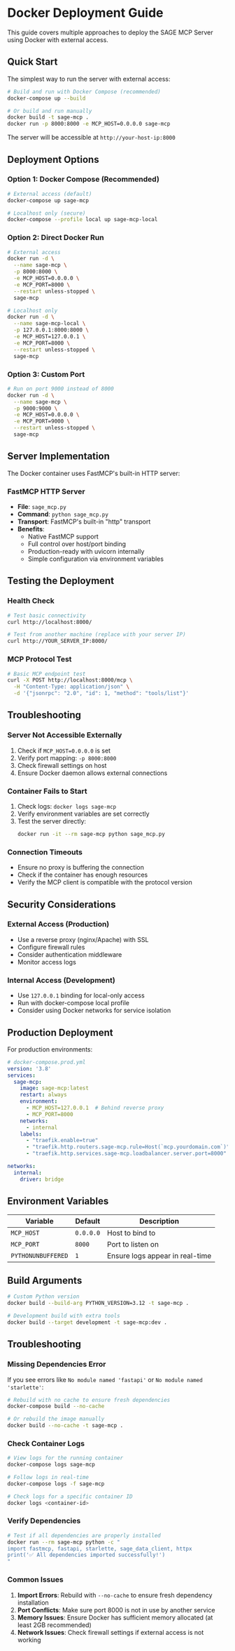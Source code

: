 # Docker Deployment Guide

This guide covers multiple approaches to deploy the SAGE MCP Server using Docker with external access.

## Quick Start

The simplest way to run the server with external access:

```bash
# Build and run with Docker Compose (recommended)
docker-compose up --build

# Or build and run manually
docker build -t sage-mcp .
docker run -p 8000:8000 -e MCP_HOST=0.0.0.0 sage-mcp
```

The server will be accessible at `http://your-host-ip:8000`

## Deployment Options

### Option 1: Docker Compose (Recommended)

```bash
# External access (default)
docker-compose up sage-mcp

# Localhost only (secure)
docker-compose --profile local up sage-mcp-local
```

### Option 2: Direct Docker Run

```bash
# External access
docker run -d \
  --name sage-mcp \
  -p 8000:8000 \
  -e MCP_HOST=0.0.0.0 \
  -e MCP_PORT=8000 \
  --restart unless-stopped \
  sage-mcp

# Localhost only
docker run -d \
  --name sage-mcp-local \
  -p 127.0.0.1:8000:8000 \
  -e MCP_HOST=127.0.0.1 \
  -e MCP_PORT=8000 \
  --restart unless-stopped \
  sage-mcp
```

### Option 3: Custom Port

```bash
# Run on port 9000 instead of 8000
docker run -d \
  --name sage-mcp \
  -p 9000:9000 \
  -e MCP_HOST=0.0.0.0 \
  -e MCP_PORT=9000 \
  --restart unless-stopped \
  sage-mcp
```

## Server Implementation

The Docker container uses FastMCP's built-in HTTP server:

### FastMCP HTTP Server
- **File**: `sage_mcp.py`
- **Command**: `python sage_mcp.py`
- **Transport**: FastMCP's built-in "http" transport
- **Benefits**: 
  - Native FastMCP support
  - Full control over host/port binding
  - Production-ready with uvicorn internally
  - Simple configuration via environment variables

## Testing the Deployment

### Health Check
```bash
# Test basic connectivity
curl http://localhost:8000/

# Test from another machine (replace with your server IP)
curl http://YOUR_SERVER_IP:8000/
```

### MCP Protocol Test
```bash
# Basic MCP endpoint test
curl -X POST http://localhost:8000/mcp \
  -H "Content-Type: application/json" \
  -d '{"jsonrpc": "2.0", "id": 1, "method": "tools/list"}'
```

## Troubleshooting

### Server Not Accessible Externally
1. Check if `MCP_HOST=0.0.0.0` is set
2. Verify port mapping: `-p 8000:8000`
3. Check firewall settings on host
4. Ensure Docker daemon allows external connections

### Container Fails to Start
1. Check logs: `docker logs sage-mcp`
2. Verify environment variables are set correctly
3. Test the server directly:
   ```bash
   docker run -it --rm sage-mcp python sage_mcp.py
   ```

### Connection Timeouts
- Ensure no proxy is buffering the connection
- Check if the container has enough resources
- Verify the MCP client is compatible with the protocol version

## Security Considerations

### External Access (Production)
- Use a reverse proxy (nginx/Apache) with SSL
- Configure firewall rules
- Consider authentication middleware
- Monitor access logs

### Internal Access (Development)
- Use `127.0.0.1` binding for local-only access
- Run with docker-compose local profile
- Consider using Docker networks for service isolation

## Production Deployment

For production environments:

```yaml
# docker-compose.prod.yml
version: '3.8'
services:
  sage-mcp:
    image: sage-mcp:latest
    restart: always
    environment:
      - MCP_HOST=127.0.0.1  # Behind reverse proxy
      - MCP_PORT=8000
    networks:
      - internal
    labels:
      - "traefik.enable=true"
      - "traefik.http.routers.sage-mcp.rule=Host(`mcp.yourdomain.com`)"
      - "traefik.http.services.sage-mcp.loadbalancer.server.port=8000"

networks:
  internal:
    driver: bridge
```

## Environment Variables

| Variable | Default | Description |
|----------|---------|-------------|
| `MCP_HOST` | `0.0.0.0` | Host to bind to |
| `MCP_PORT` | `8000` | Port to listen on |
| `PYTHONUNBUFFERED` | `1` | Ensure logs appear in real-time |

## Build Arguments

```bash
# Custom Python version
docker build --build-arg PYTHON_VERSION=3.12 -t sage-mcp .

# Development build with extra tools
docker build --target development -t sage-mcp:dev .
```

## Troubleshooting

### Missing Dependencies Error

If you see errors like `No module named 'fastapi'` or `No module named 'starlette'`:

```bash
# Rebuild with no cache to ensure fresh dependencies
docker-compose build --no-cache

# Or rebuild the image manually
docker build --no-cache -t sage-mcp .
```

### Check Container Logs

```bash
# View logs for the running container
docker-compose logs sage-mcp

# Follow logs in real-time
docker-compose logs -f sage-mcp

# Check logs for a specific container ID
docker logs <container-id>
```

### Verify Dependencies

```bash
# Test if all dependencies are properly installed
docker run --rm sage-mcp python -c "
import fastmcp, fastapi, starlette, sage_data_client, httpx
print('✅ All dependencies imported successfully!')
"
```

### Common Issues

1. **Import Errors**: Rebuild with `--no-cache` to ensure fresh dependency installation
2. **Port Conflicts**: Make sure port 8000 is not in use by another service
3. **Memory Issues**: Ensure Docker has sufficient memory allocated (at least 2GB recommended)
4. **Network Issues**: Check firewall settings if external access is not working 